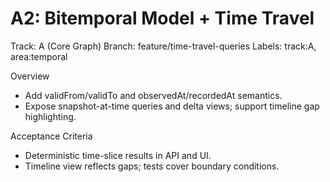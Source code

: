 # A2: Bitemporal Model + Time Travel

Track: A (Core Graph)
Branch: feature/time-travel-queries
Labels: track:A, area:temporal

Overview

- Add validFrom/validTo and observedAt/recordedAt semantics.
- Expose snapshot-at-time queries and delta views; support timeline gap highlighting.

Acceptance Criteria

- Deterministic time-slice results in API and UI.
- Timeline view reflects gaps; tests cover boundary conditions.
